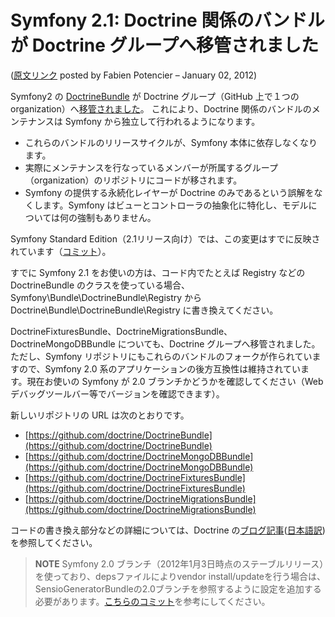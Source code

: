 Symfony 2.1: Doctrine 関係のバンドルが Doctrine グループへ移管されました
========================================================================

([原文リンク](http://symfony.com/blog/symfony-2-1-the-doctrine-bundle-has-moved-to-the-doctrine-organization) posted by Fabien Potencier – January 02, 2012)

Symfony2 の [DoctrineBundle](https://github.com/doctrine/DoctrineBundle) が Doctrine グループ（GitHub 上で１つの organization）へ[移管されました](https://github.com/symfony/symfony/commit/dcf209a4aaf27147848437bc5a505b5506116d44)。
これにより、Doctrine 関係のバンドルのメンテナンスは Symfony から独立して行われるようになります。

  - これらのバンドルのリリースサイクルが、Symfony 本体に依存しなくなります。
  - 実際にメンテナンスを行なっているメンバーが所属するグループ（organization）のリポジトリにコードが移されます。
  - Symfony の提供する永続化レイヤーが Doctrine のみであるという誤解をなくします。Symfony はビューとコントローラの抽象化に特化し、モデルについては何の強制もありません。

Symfony Standard Edition（2.1リリース向け）では、この変更はすでに反映されています（[コミット](https://github.com/symfony/symfony-standard/commit/5dee24eb280452fe46e76f99706c21ab417462ac)）。

すでに Symfony 2.1 をお使いの方は、コード内でたとえば Registry などの DoctrineBundle のクラスを使っている場合、Symfony\Bundle\DoctrineBundle\Registry から Doctrine\Bundle\DoctrineBundle\Registry に書き換えてください。

DoctrineFixturesBundle、DoctrineMigrationsBundle、DoctrineMongoDBBundle についても、Doctrine グループへ移管されました。ただし、Symfony リポジトリにもこれらのバンドルのフォークが作られていますので、Symfony 2.0 系のアプリケーションの後方互換性は維持されています。現在お使いの Symfony が 2.0 ブランチかどうかを確認してください（Web デバッグツールバー等でバージョンを確認できます）。

新しいリポジトリの URL は次のとおりです。

  - [https://github.com/doctrine/DoctrineBundle](https://github.com/doctrine/DoctrineBundle)
  - [https://github.com/doctrine/DoctrineMongoDBBundle](https://github.com/doctrine/DoctrineMongoDBBundle)
  - [https://github.com/doctrine/DoctrineFixturesBundle](https://github.com/doctrine/DoctrineFixturesBundle)
  - [https://github.com/doctrine/DoctrineMigrationsBundle](https://github.com/doctrine/DoctrineMigrationsBundle)

コードの書き換え部分などの詳細については、Doctrine の[ブログ記事](http://www.doctrine-project.org/blog/symfony-bundles-move)([日本語訳](http://www.symfony.gr.jp/blog/20120103-symfony-bundles-move))を参照してください。

> **NOTE**
> Symfony 2.0 ブランチ（2012年1月3日時点のステーブルリリース）を使っており、depsファイルによりvendor install/updateを行う場合は、SensioGeneratorBundleの2.0ブランチを参照するように設定を追加する必要があります。[こちらのコミット](https://github.com/symfony/symfony-standard/commit/5a2c4ba7ea07f03d1222a682d360e631dea8abdd)を参考にしてください。

